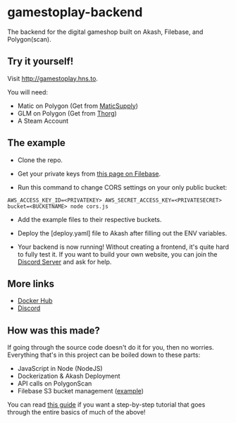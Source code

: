 # gamestoplay-backend
The backend for the digital gameshop built on Akash, Filebase, and Polygon(scan).

## Try it yourself!

Visit http://gamestoplay.hns.to.

You will need:
- Matic on Polygon (Get from [MaticSupply](https://matic.supply/))
- GLM on Polygon (Get from [Thorg](https://www.thorg.io/))
- A Steam Account

## The example

- Clone the repo.

- Get your private keys from [this page on Filebase](https://console.filebase.com/keys).

- Run this command to change CORS settings on your only public bucket: 

`AWS_ACCESS_KEY_ID=<PRIVATEKEY> AWS_SECRET_ACCESS_KEY=<PRIVATESECRET> bucket=<BUCKETNAME> node cors.js`
  
- Add the example files to their respective buckets.

- Deploy the [deploy.yaml] file to Akash after filling out the ENV variables.

- Your backend is now running! Without creating a frontend, it's quite hard to fully test it. If you want to build your own website, you can join the [Discord Server](https://discord.gg/sUmrVjDkKR) and ask for help.

## More links

- [Docker Hub](https://hub.docker.com/r/figureprod/gamestoplay)
- [Discord](https://discord.gg/sUmrVjDkKR)

## How was this made?

If going through the source code doesn't do it for you, then no worries. Everything that's in this project can be boiled down to these parts:
- JavaScript in Node (NodeJS)
- Dockerization & Akash Deployment
- API calls on PolygonScan
- Filebase S3 bucket management ([example](https://github.com/filebase/nodejs-example))


You can read [this guide](https://medium.com/@figuregang/developing-deploying-on-akash-7aecd5d9d467) if you want a step-by-step tutorial that goes through the entire basics of much of the above!
